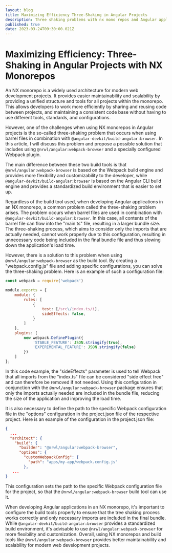 ```yaml
---
layout: blog
title: Maximizing Efficiency Three-Shaking in Angular Projects
description: Three shaking problems with nx mono repos and Angular applications
published: true
date: 2023-03-24T09:30:00.021Z
---
```


# Maximizing Efficiency: Three-Shaking in Angular Projects with NX Monorepos

An NX monorepo is a widely used architecture for modern web development projects. It provides easier maintainability and scalability by
providing a unified structure and tools for all projects within the monorepo. This allows developers to work more efficiently by sharing and
reusing code between projects, and maintaining a consistent code base without having to use different tools, standards, and configurations.

However, one of the challenges when using NX monorepos in Angular projects is the so-called three-shaking problem that occurs when using
barrel files in combination with `@angular-devkit/build-angular:browser`. In this article, I will discuss this problem and propose a
possible solution that includes using `@nrwl/angular:webpack-browser` and a specially configured Webpack plugin.

The main difference between these two build tools is that `@nrwl/angular:webpack-browser` is based on the Webpack build engine and provides
more flexibility and customizability to the developer, while `@angular-devkit/build-angular:browser` is based on the Angular CLI build
engine and provides a standardized build environment that is easier to set up.

Regardless of the build tool used, when developing Angular applications in an NX monorepo, a common problem called the three-shaking problem
arises. The problem occurs when barrel files are used in combination with `@angular-devkit/build-angular:browser`. In this case, all
contents of the barrel file can flow into the "main.ts" file, resulting in a larger bundle size. The three-shaking process, which aims to
consider only the imports that are actually needed, cannot work properly due to this configuration, resulting in unnecessary code being
included in the final bundle file and thus slowing down the application's load time.

However, there is a solution to this problem when using `@nrwl/angular:webpack-browser` as the build tool. By creating a "webpack.config.js"
file and adding specific configurations, you can solve the three-shaking problem. Here is an example of such a configuration file:

```javascript
const webpack = require('webpack')

module.exports = {
    module: {
        rules: [
            {
                test: [/src\/index.ts/i],
                sideEffects: false,
            }
        ]
    },
    plugins: [
        new webpack.DefinePlugin({
            'STABLE_FEATURE': JSON.stringify(true),
            'EXPERIMENTAL_FEATURE': JSON.stringify(false)
        })
    ]
};
```

In this code example, the "sideEffects" parameter is used to tell Webpack that all imports from the "index.ts" file can be considered "side
effect free" and can therefore be removed if not needed. Using this configuration in conjunction with the `@nrwl/angular:webpack-browser`
package ensures that only the imports actually needed are included in the bundle file, reducing the size of the application and improving
the load time.

It is also necessary to define the path to the specific Webpack configuration file in the "options" configuration in the project.json file
of the respective project. Here is an example of the configuration in the project.json file:

```json
{
  ...
  "architect": {
    "build": {
      "builder": "@nrwl/angular:webpack-browser",
      "options": {
        "customWebpackConfig": {
          "path": "apps/my-app/webpack.config.js"
        },
   ...
}
```

This configuration sets the path to the specific Webpack configuration file for the project, so that the `@nrwl/angular:webpack-browser`
build tool can use it.

When developing Angular applications in an NX monorepo, it's important to configure the build tools properly to ensure that the tree shaking
process works correctly and only necessary imports are included in the final bundle. While `@angular-devkit/build-angular:browser` provides
a standardized build environment, it's advisable to use `@nrwl/angular:webpack-browser` for more flexibility and customization. Overall,
using NX monorepos and build tools like `@nrwl/angular:webpack-browser` provides better maintainability and scalability for modern web
development projects.